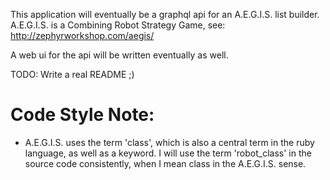 This application will eventually be a graphql api for an A.E.G.I.S. list builder.
A.E.G.I.S. is a Combining Robot Strategy Game, see: http://zephyrworkshop.com/aegis/ 

A web ui for the api will be written eventually as well.

TODO: Write a real README ;)


# Code Style Note:
- A.E.G.I.S. uses the term 'class', which is also a central term in the ruby language, as well as a keyword.
I will use the term 'robot_class' in the source code consistently, when I mean class in the A.E.G.I.S. sense.
